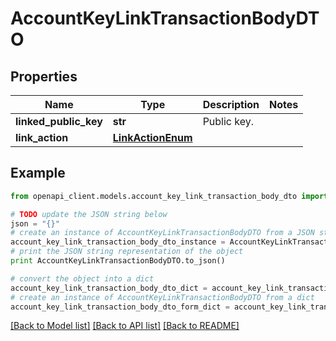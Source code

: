 # AccountKeyLinkTransactionBodyDTO


## Properties

Name | Type | Description | Notes
------------ | ------------- | ------------- | -------------
**linked_public_key** | **str** | Public key. | 
**link_action** | [**LinkActionEnum**](LinkActionEnum.md) |  | 

## Example

```python
from openapi_client.models.account_key_link_transaction_body_dto import AccountKeyLinkTransactionBodyDTO

# TODO update the JSON string below
json = "{}"
# create an instance of AccountKeyLinkTransactionBodyDTO from a JSON string
account_key_link_transaction_body_dto_instance = AccountKeyLinkTransactionBodyDTO.from_json(json)
# print the JSON string representation of the object
print AccountKeyLinkTransactionBodyDTO.to_json()

# convert the object into a dict
account_key_link_transaction_body_dto_dict = account_key_link_transaction_body_dto_instance.to_dict()
# create an instance of AccountKeyLinkTransactionBodyDTO from a dict
account_key_link_transaction_body_dto_form_dict = account_key_link_transaction_body_dto.from_dict(account_key_link_transaction_body_dto_dict)
```
[[Back to Model list]](../README.md#documentation-for-models) [[Back to API list]](../README.md#documentation-for-api-endpoints) [[Back to README]](../README.md)



